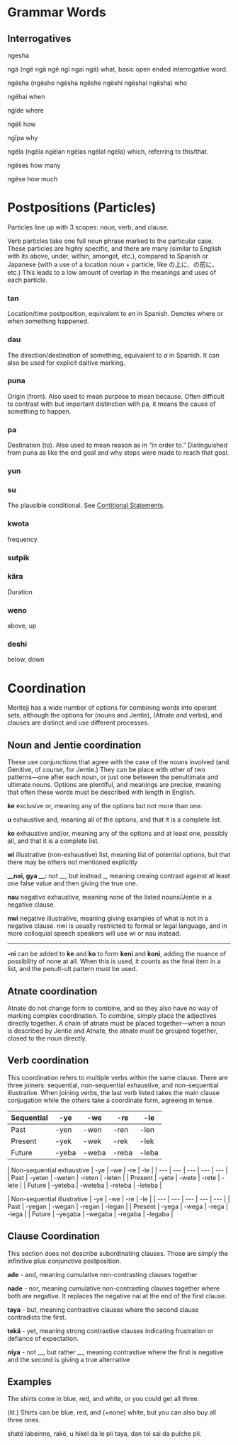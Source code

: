 # Grammar Words

## Interrogatives

ngesha 

ngä (ngë ngä ngë ngï ngai ngä) what, basic open ended interrogative word.

ngësha (ngësho ngësha ngëshe ngëshi ngëshai ngësha) who

ngëhai  when

ngïde where

ngëli how

ngïpa why

ngëla (ngëla ngëlan ngëlas ngëlal ngëla) which, referring to this/that.

ngëses how many

ngëse how much

# Postpositions (Particles)

Particles line up with 3 scopes: noun, verb, and clause. 

Verb particles take one full noun phrase marked to the particular case. These particles are highly specific, and there are many (similar to English with its above, under, within, amongst, etc.), compared to Spanish or Japanese (with a use of a location noun + particle, like の上に、の前に、etc.) This leads to a low amount of overlap in the meanings and uses of each particle. 

### tan

Location/time postposition, equivalent to *en* in Spanish. Denotes where or when something happened.

### dau

The direction/destination of something, equivalent to *a* in Spanish. It can also be used for explicit daitive marking.

### puna

Origin (from). Also used to mean purpose to mean because. Often difficult to contrast with but important distinction with pa, it means the cause of something to happen.

### pa

Destination (to). Also used to mean reason as in “in order to.” Distinguished from puna as like the end goal and why steps were made to reach that goal.

### yun

### su

The plausible conditional. See [Contitional Statements](Concepts%20f6091311666046b5bb58389031afe841/Conditional%20Statements%208f889a783ec04917b63b89c2d909d50d.md).

### kwota

frequency

### sutpik

### kära

Duration 

### weno

above, up

### deshi

below, down

# Coordination

Meriteji has a wide number of options for combining words into operant sets, although the options for (nouns and Jentie), (Atnate and verbs), and clauses are distinct and use different processes.

## Noun and Jentie coordination

These use conjunctions that agree with the case of the nouns involved (and Genitive, of course, for Jentie.) They can be place with other of two patterns—one after each noun, or just one between the penultimate and ultimate nouns. Options are plentiful, and meanings are precise, meaning that often these words must be described with length in English.

**ke** exclusive or, meaning any of the options but not more than one. 

**u** exhaustive and, meaning all of the options, and that it is a complete list.

**ko** exhaustive and/or, meaning any of the options and at least one, possibly all, and that it is a complete list.

**wi** illustrative (non-exhaustive) list, meaning list of potential options, but that there may be others not mentioned explicitly

**__nai, gya __:** not __, but instead _, meaning creaing contrast against at least one false value and then giving the true one.

**nau** negative exhaustive, meaning none of the listed nouns/Jentie in a negative clause.

**nwi** negative illustrative, meaning giving examples of what is not in a negative clause. nwi is usually restricted to formal or legal language, and in more colloquial speech speakers will use wi or nau instead.

---

**-ni** can be added to **ke** and **ko** to form **keni** and **koni**, adding the nuance of possibility of none at all. When this is used, it counts as the final item in a list, and the penult-ult pattern must be used. 

## Atnate coordination

Atnate do not change form to combine, and so they also have no way of marking complex coordination. To combine, simply place the adjectives directly together. A chain of atnate must be placed together—when a noun is described by Jentie and Atnate, the atnate must be grouped together, closed to the noun directly.

## Verb coordination

This coordination refers to multiple verbs within the same clause. There are three joiners: sequential, non-sequential exhaustive, and non-sequential illustrative. When joining verbs, the last verb listed takes the main clause conjugation while the others take a coordinate form, agreeing in tense.

| Sequential | -ye | -we | -re | -le |
| --- | --- | --- | --- | --- |
| Past | -yen | -wen | -ren | -len |
| Present | -yek | -wek | -rek | -lek |
| Future | -yeba | -weba | -reba | -leba |

| Non-sequential
exhaustive | -ye | -we | -re | -le |
| --- | --- | --- | --- | --- |
| Past | -yeten | -weten | -reten | -leten |
| Present | -yete | -wete | -rete | -lete |
| Future | -yeteba | -weteba | -reteba | -leteba |

| Non-sequential
illustrative | -ye | -we | -re | -le |
| --- | --- | --- | --- | --- |
| Past | -yegan | -wegan | -regan | -legan |
| Present | -yega | -wega | -rega | -lega |
| Future | -yegaba | -wegaba | -regaba | -legaba |

## Clause Coordination

This section does not describe subordinating clauses. Those are simply the infinitive plus conjunctive postposition. 

**ade** - and, meaning cumulative non-contrasting clauses together

**nade** - nor, meaning cumulative non-contrasting clauses together where both are negative. It replaces the negative nai at the end of the first clause.

**taya** - but, meaning contrastive clauses where the second clause contradicts the first.

**tekä** - yet, meaning strong contrastive clauses indicating frustration or defiance of expectation.

**niya** - not __, but rather __, meaning contrastive where the first is negative and the second is giving a true alternative

## Examples

The shirts come in blue, red, and white, or you could get all three.

(lit.) Shirts can be blue, red, and (+none) white, but you can also buy all three ones.

shatë labeinne, rakë, u hikel da le pli taya, dan tol sai da pulche pli.